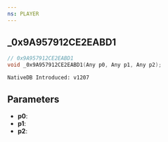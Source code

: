 ```yaml
---
ns: PLAYER
---
```

## _0x9A957912CE2EABD1

```c
// 0x9A957912CE2EABD1
void _0x9A957912CE2EABD1(Any p0, Any p1, Any p2);
```

```
NativeDB Introduced: v1207
```

## Parameters
* **p0**:
* **p1**:
* **p2**:
